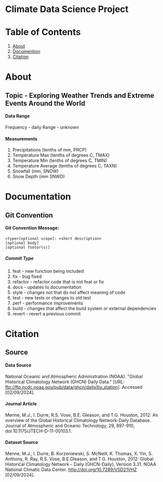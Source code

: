 # Climate Data Science Project

# Table of Contents
1. [About](#about)
2. [Documention](#documentation)
2. [Citation](#citation)

# About
## Topic - Exploring Weather Trends and Extreme Events Around the World

#### Data Range
Frequency - daily
Range - unknown

#### Measurements
1. Precipitations (tenths of mm, PRCP)
2. Temperature Max (tenths of degrees C, TMAX)
3. Temperature Min (tenths of degrees C, TMIN)
4. Temperature Average (tenths of degrees C, TAXN)
5. Snowfall (mm, SNOW)
6. Snow Depth (mm SNWD)

# Documentation

## Git Convention
#### Git Convention Message:

    <type>[optional scope]: <short description>
    [optional body]
    [optional footor(s)]
##### Commit Type
1. feat - new function being included
2. fix - bug fixed
3. refactor - refactor code that is not feat or fix
4. docs - updates to documentation
5. style - changes not that do not affect meaning of code
6. test - new tests or changes to old test
7. perf - performance improvements
9. build - changes that affect the build system or external dependencies
10. revert - revert a previous commit

# Citation
## Source
#### Data Source
National Oceanic and Atmospheric Administration (NOAA). "Global Historical Climatology Network (GHCN) Daily Data." [URL: ftp://ftp.ncdc.noaa.gov/pub/data/ghcn/daily/by_station]. Accessed [02/09/2024].

#### Journal Article
Menne, M.J., I. Durre, R.S. Vose, B.E. Gleason, and T.G. Houston, 2012:  An overview of the Global Historical Climatology Network-Daily Database.  Journal of Atmospheric and Oceanic Technology, 29, 897-910, doi:10.1175/JTECH-D-11-00103.1.

#### Dataset Source
Menne, M.J., I. Durre, B. Korzeniewski, S. McNeill, K. Thomas, X. Yin, S. Anthony, R. Ray, R.S. Vose, B.E.Gleason, and T.G. Houston, 2012: Global Historical Climatology Network - Daily (GHCN-Daily), Version 3.31. NOAA National Climatic Data Center. http://doi.org/10.7289/V5D21VHZ [02/09/2024].